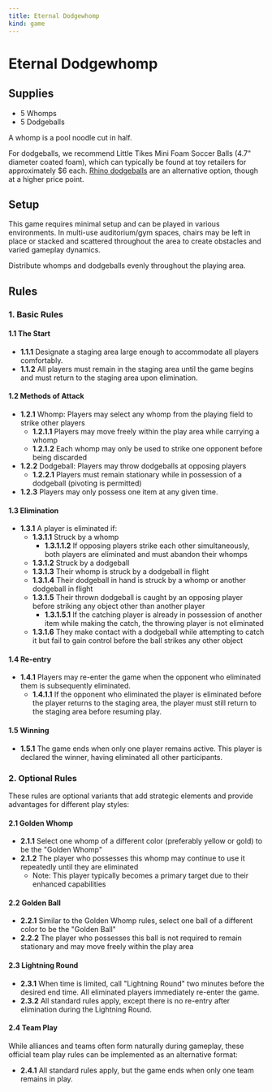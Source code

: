 ```yaml
---
title: Eternal Dodgewhomp
kind: game
---
```


# Eternal Dodgewhomp

## Supplies

- 5 Whomps
- 5 Dodgeballs

A whomp is a pool noodle cut in half.

For dodgeballs, we recommend Little Tikes Mini Foam Soccer Balls (4.7" diameter coated foam), which can typically be found at toy retailers for approximately $6 each. [Rhino dodgeballs](https://smile.amazon.com/Champion-Sports-Bounce-Dodgeball-6-Inch/dp/B000LXYKNO/ref=sr_1_1?s=toys-and-games&ie=UTF8&qid=1492889204&sr=1-1&keywords=rhino%2Bball&th=1&psc=1) are an alternative option, though at a higher price point.

## Setup

This game requires minimal setup and can be played in various environments. In multi-use auditorium/gym spaces, chairs may be left in place or stacked and scattered throughout the area to create obstacles and varied gameplay dynamics.

Distribute whomps and dodgeballs evenly throughout the playing area.

## Rules

### 1. Basic Rules

#### 1.1 The Start

- **1.1.1** Designate a staging area large enough to accommodate all players comfortably.
- **1.1.2** All players must remain in the staging area until the game begins and must return to the staging area upon elimination.

#### 1.2 Methods of Attack

- **1.2.1** Whomp: Players may select any whomp from the playing field to strike other players
  - **1.2.1.1** Players may move freely within the play area while carrying a whomp
  - **1.2.1.2** Each whomp may only be used to strike one opponent before being discarded
- **1.2.2** Dodgeball: Players may throw dodgeballs at opposing players
  - **1.2.2.1** Players must remain stationary while in possession of a dodgeball (pivoting is permitted)
- **1.2.3** Players may only possess one item at any given time.

#### 1.3 Elimination

- **1.3.1** A player is eliminated if:
  - **1.3.1.1** Struck by a whomp
    - **1.3.1.1.2** If opposing players strike each other simultaneously, both players are eliminated and must abandon their whomps
  - **1.3.1.2** Struck by a dodgeball
  - **1.3.1.3** Their whomp is struck by a dodgeball in flight
  - **1.3.1.4** Their dodgeball in hand is struck by a whomp or another dodgeball in flight
  - **1.3.1.5** Their thrown dodgeball is caught by an opposing player before striking any object other than another player
    - **1.3.1.5.1** If the catching player is already in possession of another item while making the catch, the throwing player is not eliminated
  - **1.3.1.6** They make contact with a dodgeball while attempting to catch it but fail to gain control before the ball strikes any other object

#### 1.4 Re-entry

- **1.4.1** Players may re-enter the game when the opponent who eliminated them is subsequently eliminated.
  - **1.4.1.1** If the opponent who eliminated the player is eliminated before the player returns to the staging area, the player must still return to the staging area before resuming play.

#### 1.5 Winning

- **1.5.1** The game ends when only one player remains active. This player is declared the winner, having eliminated all other participants.

### 2. Optional Rules

These rules are optional variants that add strategic elements and provide advantages for different play styles:

#### 2.1 Golden Whomp

- **2.1.1** Select one whomp of a different color (preferably yellow or gold) to be the "Golden Whomp"
- **2.1.2** The player who possesses this whomp may continue to use it repeatedly until they are eliminated
  - Note: This player typically becomes a primary target due to their enhanced capabilities

#### 2.2 Golden Ball

- **2.2.1** Similar to the Golden Whomp rules, select one ball of a different color to be the "Golden Ball"
- **2.2.2** The player who possesses this ball is not required to remain stationary and may move freely within the play area

#### 2.3 Lightning Round

- **2.3.1** When time is limited, call "Lightning Round" two minutes before the desired end time. All eliminated players immediately re-enter the game.
- **2.3.2** All standard rules apply, except there is no re-entry after elimination during the Lightning Round.

#### 2.4 Team Play

While alliances and teams often form naturally during gameplay, these official team play rules can be implemented as an alternative format:

- **2.4.1** All standard rules apply, but the game ends when only one team remains in play.
